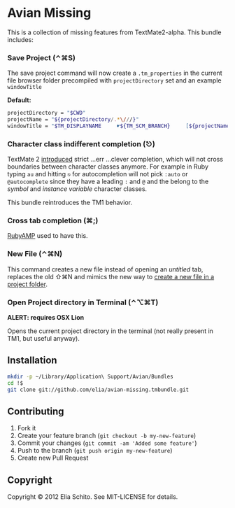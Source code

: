 # Avian Missing

This is a collection of missing features from TextMate2-alpha.
This bundle includes:

### Save Project (⌃⌘S)

The save project command will now create a `.tm_properties` in the current file browser folder precompiled with `projectDirectory` set and an example `windowTitle`

**Default:**

```bash
projectDirectory = "$CWD"
projectName = "${projectDirectory/.*\///}"
windowTitle = "$TM_DISPLAYNAME     ☛${TM_SCM_BRANCH}     [${projectName}]"
```

### Character class indifferent completion (⎋)

TextMate 2 [introduced](http://blog.macromates.com/2012/clever-completion/) strict …err …clever completion, which will not cross boundaries between character classes anymore. For example in Ruby typing `au` and hitting `⎋` for autocompletion will not pick `:auto` or `@autocomplete` since they have a leading `:` and `@` and the belong to the *symbol* and *instance variable* character classes. 

This bundle reintroduces the TM1 behavior.


### Cross tab completion (⌘;)

[RubyAMP](http://code.leadmediapartners.com/) used to have this.


### New File (⌃⌘N)

This command creates a new file instead of opening an *untitled* tab, replaces the old ⇧⌘N and mimics the new way to [create a new file in a project folder](http://tm2tips.tumblr.com/post/16467488354/create-a-new-file-in-a-project-folder).


### Open Project directory in Terminal (⌃⌥⌘T)

**ALERT: requires OSX Lion**

Opens the current project directory in the terminal (not really present in TM1, but useful anyway).


## Installation

```bash
mkdir -p ~/Library/Application\ Support/Avian/Bundles
cd !$
git clone git://github.com/elia/avian-missing.tmbundle.git
```


## Contributing

1. Fork it
2. Create your feature branch (`git checkout -b my-new-feature`)
3. Commit your changes (`git commit -am 'Added some feature'`)
4. Push to the branch (`git push origin my-new-feature`)
5. Create new Pull Request


## Copyright

Copyright © 2012 Elia Schito. See MIT-LICENSE for details.
